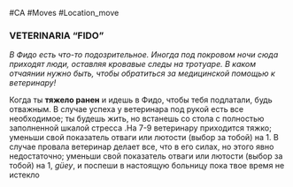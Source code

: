 #CA #Moves #Location_move

### VETERINARIA “FIDO”
*В Фидо есть что-то подозрительное. Иногда под покровом ночи сюда приходят люди, оставляя кровавые следы на тротуаре. В каком отчаянии нужно быть, чтобы обратиться за медицинской помощью к ветеринару!*

Когда ты **тяжело ранен** и идешь в Фидо, чтобы тебя подлатали, будь отважным. В случае успеха у ветеринара под рукой есть все необходимое; ты будешь жить, но встанешь со стола с полностью заполненной шкалой стресса .На 7-9 ветеринару приходится тяжко; уменьши свой показатель отваги или лютости (выбор за тобой) на 1. В случае провала ветеринар делает все, что в его силах, но этого явно недостаточно; уменьши свой показатель отваги или лютости (выбор за тобой) на 1, *güey*, и поспеши в настоящую больницу пока твое время не истекло